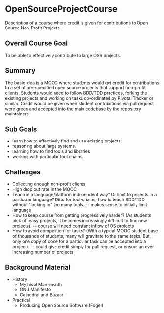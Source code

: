 OpenSourceProjectCourse
=======================

Description of a course where credit is given for contributions to Open Source Non-Profit Projects

Overall Course Goal
------------------

To be able to effectively contribute to large OSS projects.

Summary
------------------

The basic idea is a MOOC where students would get credit for contributions
to a set of pre-specified open source projects that support non-profit
clients.  Students would need to follow BDD/TDD practices, forking the
existing projects and working on tasks co-ordinated by Pivotal Tracker or
similar.  Credit would be given when student contributions via pull
request were green and accepted into the main codebase by the repository
maintainers.



Sub Goals
------------------
* learn how to effectively find and use existing projects.
* reasoning about large systems.
* learning how to find tools and libraries
* working with particular tool chains.


Challenges
------------------

* Collecting enough non-profit clients
* High drop out rate in the MOOC
* Teach in a language/platform independent way? Or limit to projects in a
  particular language?  Ditto for tool-chains; how to teach BDD/TDD
  without "locking in" too many tools.
   -- makes sense to initially limit language
* How to keep course from getting progressively harder? (As students pick
  off easy projects, it becomes increasingly difficult to find new
  projects).
   -- course will need constant inflow of OS projects
* How to avoid competition for tasks? (With a typical MOOC student base of
  thousands of students, many will gravitate to the same tasks. But, only
  one copy of code for a particular task can be accepted into a project).
   -- could give credit simply for pull request, or ensure an ever increasing number of projects

Background Material
-------------------

* History
  * Mythical Man-month
  * GNU Manifesto
  * Cathedral and Bazaar
* Practical
  * Producing Open Source Software (Fogel)
